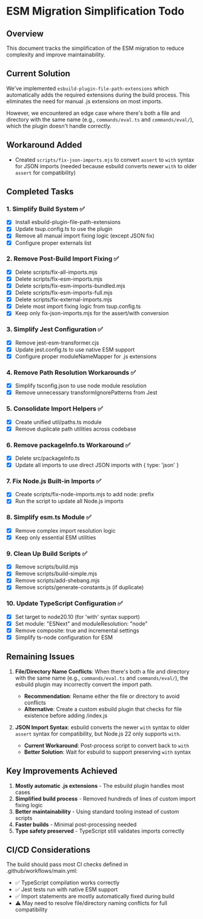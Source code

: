 # ESM Migration Simplification Todo

## Overview

This document tracks the simplification of the ESM migration to reduce complexity and improve maintainability.

## Current Solution

We've implemented `esbuild-plugin-file-path-extensions` which automatically adds the required extensions during the build process. This eliminates the need for manual .js extensions on most imports.

However, we encountered an edge case where there's both a file and directory with the same name (e.g., `commands/eval.ts` and `commands/eval/`), which the plugin doesn't handle correctly.

## Workaround Added

- Created `scripts/fix-json-imports.mjs` to convert `assert` to `with` syntax for JSON imports (needed because esbuild converts newer `with` to older `assert` for compatibility)

## Completed Tasks

### 1. Simplify Build System ✅

- [x] Install esbuild-plugin-file-path-extensions
- [x] Update tsup.config.ts to use the plugin
- [x] Remove all manual import fixing logic (except JSON fix)
- [x] Configure proper externals list

### 2. Remove Post-Build Import Fixing ✅

- [x] Delete scripts/fix-all-imports.mjs
- [x] Delete scripts/fix-esm-imports.mjs
- [x] Delete scripts/fix-esm-imports-bundled.mjs
- [x] Delete scripts/fix-esm-imports-full.mjs
- [x] Delete scripts/fix-external-imports.mjs
- [x] Delete most import fixing logic from tsup.config.ts
- [x] Keep only fix-json-imports.mjs for the assert/with conversion

### 3. Simplify Jest Configuration ✅

- [x] Remove jest-esm-transformer.cjs
- [x] Update jest.config.ts to use native ESM support
- [x] Configure proper moduleNameMapper for .js extensions

### 4. Remove Path Resolution Workarounds ✅

- [x] Simplify tsconfig.json to use node module resolution
- [x] Remove unnecessary transformIgnorePatterns from Jest

### 5. Consolidate Import Helpers ✅

- [x] Create unified util/paths.ts module
- [x] Remove duplicate path utilities across codebase

### 6. Remove packageInfo.ts Workaround ✅

- [x] Delete src/packageInfo.ts
- [x] Update all imports to use direct JSON imports with { type: 'json' }

### 7. Fix Node.js Built-in Imports ✅

- [x] Create scripts/fix-node-imports.mjs to add node: prefix
- [x] Run the script to update all Node.js imports

### 8. Simplify esm.ts Module ✅

- [x] Remove complex import resolution logic
- [x] Keep only essential ESM utilities

### 9. Clean Up Build Scripts ✅

- [x] Remove scripts/build.mjs
- [x] Remove scripts/build-simple.mjs
- [x] Remove scripts/add-shebang.mjs
- [x] Remove scripts/generate-constants.js (if duplicate)

### 10. Update TypeScript Configuration ✅

- [x] Set target to node20.10 (for 'with' syntax support)
- [x] Set module: "ESNext" and moduleResolution: "node"
- [x] Remove composite: true and incremental settings
- [x] Simplify ts-node configuration for ESM

## Remaining Issues

1. **File/Directory Name Conflicts**: When there's both a file and directory with the same name (e.g., `commands/eval.ts` and `commands/eval/`), the esbuild plugin may incorrectly convert the import path.
   - **Recommendation**: Rename either the file or directory to avoid conflicts
   - **Alternative**: Create a custom esbuild plugin that checks for file existence before adding /index.js

2. **JSON Import Syntax**: esbuild converts the newer `with` syntax to older `assert` syntax for compatibility, but Node.js 22 only supports `with`.
   - **Current Workaround**: Post-process script to convert back to `with`
   - **Better Solution**: Wait for esbuild to support preserving `with` syntax

## Key Improvements Achieved

1. **Mostly automatic .js extensions** - The esbuild plugin handles most cases
2. **Simplified build process** - Removed hundreds of lines of custom import fixing logic
3. **Better maintainability** - Using standard tooling instead of custom scripts
4. **Faster builds** - Minimal post-processing needed
5. **Type safety preserved** - TypeScript still validates imports correctly

## CI/CD Considerations

The build should pass most CI checks defined in .github/workflows/main.yml:

- ✅ TypeScript compilation works correctly
- ✅ Jest tests run with native ESM support
- ✅ Import statements are mostly automatically fixed during build
- ⚠️ May need to resolve file/directory naming conflicts for full compatibility
